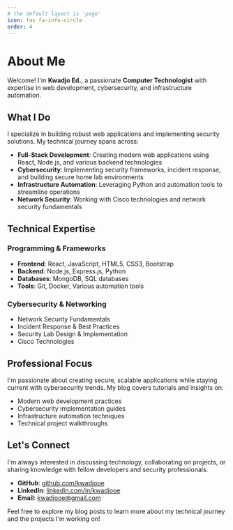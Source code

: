```yaml
---
# the default layout is 'page'
icon: fas fa-info-circle
order: 4
---
```


# About Me

Welcome! I'm **Kwadjo Ed.**, a passionate **Computer Technologist** with expertise in web development, cybersecurity, and infrastructure automation.

## What I Do

I specialize in building robust web applications and implementing security solutions. My technical journey spans across:

- **Full-Stack Development**: Creating modern web applications using React, Node.js, and various backend technologies
- **Cybersecurity**: Implementing security frameworks, incident response, and building secure home lab environments  
- **Infrastructure Automation**: Leveraging Python and automation tools to streamline operations
- **Network Security**: Working with Cisco technologies and network security fundamentals

## Technical Expertise

### Programming & Frameworks
- **Frontend**: React, JavaScript, HTML5, CSS3, Bootstrap
- **Backend**: Node.js, Express.js, Python
- **Databases**: MongoDB, SQL databases
- **Tools**: Git, Docker, Various automation tools

### Cybersecurity & Networking
- Network Security Fundamentals
- Incident Response & Best Practices
- Security Lab Design & Implementation
- Cisco Technologies

## Professional Focus

I'm passionate about creating secure, scalable applications while staying current with cybersecurity trends. My blog covers tutorials and insights on:

- Modern web development practices
- Cybersecurity implementation guides
- Infrastructure automation techniques  
- Technical project walkthroughs

## Let's Connect

I'm always interested in discussing technology, collaborating on projects, or sharing knowledge with fellow developers and security professionals.

- **GitHub**: [github.com/kwadjooe](https://github.com/kwadjooe)
- **LinkedIn**: [linkedin.com/in/kwadjooe](https://www.linkedin.com/in/kwadjooe)  
- **Email**: [kwadjooe@gmail.com](mailto:kwadjooe@gmail.com)

Feel free to explore my blog posts to learn more about my technical journey and the projects I'm working on!
